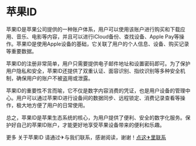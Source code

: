# 苹果ID

苹果ID是苹果公司提供的一种账户体系，用户可以使用该账户进行购买和下载应用、音乐、电影等内容，并且可以进行iCloud备份、查找设备、Apple Pay等操作。苹果ID是使用Apple设备的基础，它关联了用户的个人信息、设备、购买记录等重要数据。

苹果ID的注册非常简单，用户只需要提供电子邮件地址和设置密码即可。为了保护用户隐私和安全，苹果ID还提供了双重认证、面容识别、指纹识别等多种安全机制，确保用户的账户不被盗用或泄露。

苹果ID的重要性不言而喻，它不仅是数字内容消费的凭证，也是用户设备的管理中心。用户可以通过苹果ID进行设备间的数据同步、远程锁定、消费记录查看等操作，极大地方便了用户的日常使用。

总之，苹果ID是苹果生态系统的核心，为用户提供了便利、安全的数字化服务。保护好自己的苹果ID账户，才能更好地享受苹果设备带来的便利和乐趣。

更多 关于苹果ID 请通过✈与我们联系，感谢阅读，谢谢！[点这✈里联系](https://1.k02.cc)